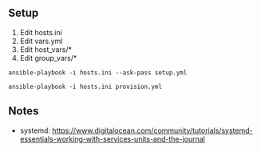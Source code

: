 ## Setup

1. Edit hosts.ini
2. Edit vars.yml
3. Edit host_vars/*
4. Edit group_vars/*

`ansible-playbook -i hosts.ini --ask-pass setup.yml`

`ansible-playbook -i hosts.ini provision.yml`

## Notes

* systemd: https://www.digitalocean.com/community/tutorials/systemd-essentials-working-with-services-units-and-the-journal
